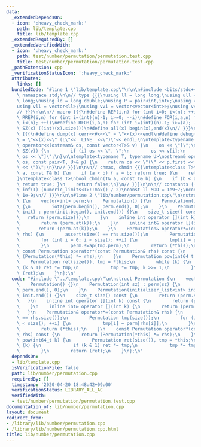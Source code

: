```yaml
---
data:
  _extendedDependsOn:
  - icon: ':heavy_check_mark:'
    path: lib/template.cpp
    title: lib/template.cpp
  _extendedRequiredBy: []
  _extendedVerifiedWith:
  - icon: ':heavy_check_mark:'
    path: test/number/permutation/permutation.test.cpp
    title: test/number/permutation/permutation.test.cpp
  _pathExtension: cpp
  _verificationStatusIcon: ':heavy_check_mark:'
  attributes:
    links: []
  bundledCode: "#line 1 \"lib/template.cpp\"\n\n\n#include <bits/stdc++.h>\nusing\
    \ namespace std;\n\n// type {{{\nusing ll = long long;\nusing ull = unsigned long\
    \ long;\nusing ld = long double;\nusing P = pair<int,int>;\nusing vi = vector<int>;\n\
    using vll = vector<ll>;\nusing vvi = vector<vector<int>>;\nusing vvll = vector<vector<ll>>;\n\
    // }}}\n\n\n// macro {{{\n#define REP(i,n) for (int i=0; i<(n); ++i)\n#define\
    \ RREP(i,n) for (int i=(int)(n)-1; i>=0; --i)\n#define FOR(i,a,n) for (int i=(a);\
    \ i<(n); ++i)\n#define RFOR(i,a,n) for (int i=(int)(n)-1; i>=(a); --i)\n\n#define\
    \ SZ(x) ((int)(x).size())\n#define all(x) begin(x),end(x)\n// }}}\n\n\n// debug\
    \ {{{\n#define dump(x) cerr<<#x<<\" = \"<<(x)<<endl\n#define debug(x) cerr<<#x<<\"\
    \ = \"<<(x)<<\" (L\"<<__LINE__<<\")\"<< endl;\n\ntemplate<typename T>\nostream&\
    \ operator<<(ostream& os, const vector<T>& v) {\n    os << \"[\";\n    REP (i,\
    \ SZ(v)) {\n        if (i) os << \", \";\n        os << v[i];\n    }\n    return\
    \ os << \"]\";\n}\n\ntemplate<typename T, typename U>\nostream& operator<<(ostream&\
    \ os, const pair<T, U>& p) {\n    return os << \"(\" << p.first << \" \" << p.second\
    \ << \")\";\n}\n// }}}\n\n\n// chmax, chmin {{{\ntemplate<class T>\nbool chmax(T&\
    \ a, const T& b) {\n    if (a < b) { a = b; return true; }\n    return false;\n\
    }\ntemplate<class T>\nbool chmin(T& a, const T& b) {\n    if (b < a) { a = b;\
    \ return true; }\n    return false;\n}\n// }}}\n\n\n// constants {{{\n#define\
    \ inf(T) (numeric_limits<T>::max() / 2)\nconst ll MOD = 1e9+7;\nconst ld EPS =\
    \ 1e-9;\n// }}}\n\n\n#line 2 \"lib/number/permutation.cpp\"\n\nstruct Permutation\
    \ {\n    vector<int> perm;\n    Permutation() {}\n    Permutation(int sz) : perm(sz)\
    \ {\n        iota(perm.begin(), perm.end(), 0);\n    }\n    Permutation(initializer_list<int>\
    \ init) : perm(init.begin(), init.end()) {}\n    size_t size() const {\n     \
    \   return (perm.size());\n    }\n    inline int operator [](int k) const {\n\
    \        return (perm.at(k));\n    }\n    inline int& operator [](int k) {\n \
    \       return (perm.at(k));\n    }\n    Permutation& operator*=(const Permutation&\
    \ rhs) {\n        assert(size() == rhs.size());\n        Permutation tmp(size());\n\
    \        for (int i = 0; i < size(); ++i) {\n            tmp[i] = perm[rhs[i]];\n\
    \        }\n        perm.swap(tmp.perm);\n        return (*this);\n    }\n   \
    \ const Permutation operator*(const Permutation& rhs) const {\n        return\
    \ (Permutation(*this) *= rhs);\n    }\n    Permutation pow(int64_t k) {\n    \
    \    Permutation ret(size()), tmp = *this;\n        while (k) {\n            if\
    \ (k & 1) ret *= tmp;\n            tmp *= tmp; k >>= 1;\n        }\n        return\
    \ (ret);\n    }\n};\n"
  code: "#include \"../template.cpp\"\n\nstruct Permutation {\n    vector<int> perm;\n\
    \    Permutation() {}\n    Permutation(int sz) : perm(sz) {\n        iota(perm.begin(),\
    \ perm.end(), 0);\n    }\n    Permutation(initializer_list<int> init) : perm(init.begin(),\
    \ init.end()) {}\n    size_t size() const {\n        return (perm.size());\n \
    \   }\n    inline int operator [](int k) const {\n        return (perm.at(k));\n\
    \    }\n    inline int& operator [](int k) {\n        return (perm.at(k));\n \
    \   }\n    Permutation& operator*=(const Permutation& rhs) {\n        assert(size()\
    \ == rhs.size());\n        Permutation tmp(size());\n        for (int i = 0; i\
    \ < size(); ++i) {\n            tmp[i] = perm[rhs[i]];\n        }\n        perm.swap(tmp.perm);\n\
    \        return (*this);\n    }\n    const Permutation operator*(const Permutation&\
    \ rhs) const {\n        return (Permutation(*this) *= rhs);\n    }\n    Permutation\
    \ pow(int64_t k) {\n        Permutation ret(size()), tmp = *this;\n        while\
    \ (k) {\n            if (k & 1) ret *= tmp;\n            tmp *= tmp; k >>= 1;\n\
    \        }\n        return (ret);\n    }\n};\n"
  dependsOn:
  - lib/template.cpp
  isVerificationFile: false
  path: lib/number/permutation.cpp
  requiredBy: []
  timestamp: '2020-04-20 18:48:42+09:00'
  verificationStatus: LIBRARY_ALL_AC
  verifiedWith:
  - test/number/permutation/permutation.test.cpp
documentation_of: lib/number/permutation.cpp
layout: document
redirect_from:
- /library/lib/number/permutation.cpp
- /library/lib/number/permutation.cpp.html
title: lib/number/permutation.cpp
---
```

